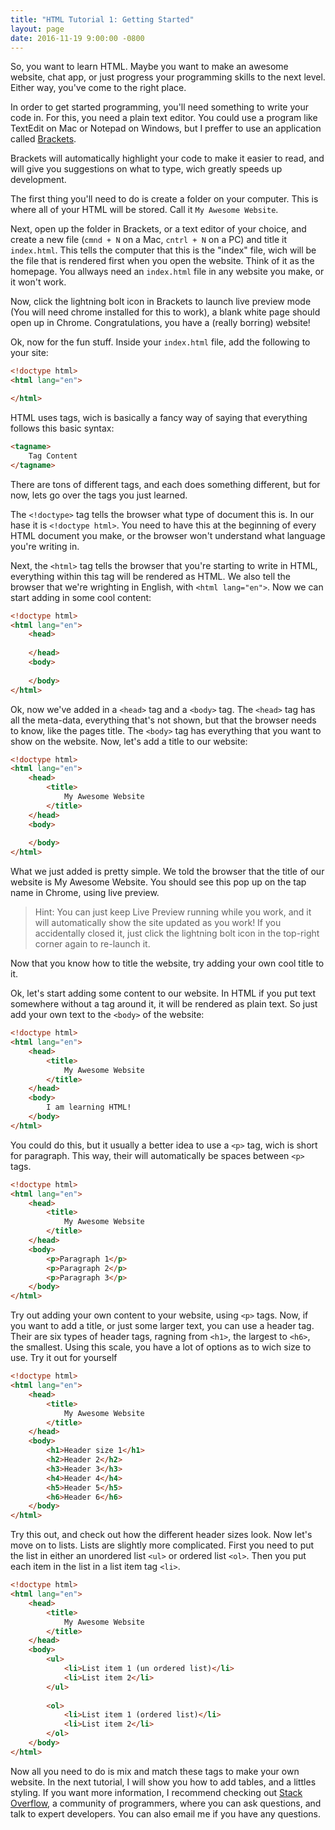 ```yaml
---
title: "HTML Tutorial 1: Getting Started"
layout: page
date: 2016-11-19 9:00:00 -0800
---
```


So, you want to learn HTML. Maybe you want to make an awesome website, chat app, or just progress your programming skills to the next level. Either way, you've come to the right place.

In order to get started programming, you'll need something to write your code in. For this, you need a plain text editor. You could use a program like TextEdit on Mac or Notepad on Windows, but I preffer to use an application called [Brackets](http://brackets.io).

Brackets will automatically highlight your code to make it easier to read, and will give you suggestions on what to type, wich greatly speeds up development.

The first thing you'll need to do is create a folder on your computer. This is where all of your HTML will be stored. Call it `My Awesome Website`.

Next, open up the folder in Brackets, or a text editor of your choice, and create a new file (`cmnd + N` on a Mac, `cntrl + N` on a PC) and title it `index.html`. This tells the computer that this is the "index" file, wich will be the file that is rendered first when you open the website. Think of it as the homepage. You allways need an `index.html` file in any website you make, or it won't work.

Now, click the lightning bolt icon in Brackets to launch live preview mode (You will need chrome installed for this to work), a blank white page should open up in Chrome. Congratulations, you have a (really borring) website!

Ok, now for the fun stuff. Inside your `index.html` file, add the following to your site:
``` html
<!doctype html>
<html lang="en">

</html>
```
HTML uses tags, wich is basically a fancy way of saying that everything follows this basic syntax:

``` html
<tagname>
    Tag Content
</tagname>
```
There are tons of different tags, and each does something different, but for now, lets go over the tags you just learned.

The `<!doctype>` tag tells the browser what type of document this is. In our hase it is `<!doctype html>`. You need to have this at the beginning of every HTML document you make, or the browser won't understand what language you're writing in.

Next, the `<html>` tag tells the browser that you're starting to write in HTML, everything within this tag will be rendered as HTML. We also tell the browser that we're wrighting in English, with `<html lang="en">`. Now we can start adding in some cool content:

``` html
<!doctype html>
<html lang="en">
    <head>
        
    </head>
    <body>
        
    </body>
</html>
```

Ok, now we've added in a `<head>` tag and a `<body>` tag. The `<head>` tag has all the meta-data, everything that's not shown, but that the browser needs to know, like the pages title. The `<body>` tag has everything that you want to show on the website. Now, let's add a title to our website:

``` html
<!doctype html>
<html lang="en">
    <head>
        <title>
            My Awesome Website
        </title>
    </head>
    <body>
        
    </body>
</html>
```

What we just added is pretty simple. We told the browser that the title of our website is My Awesome Website. You should see this pop up on the tap name in Chrome, using live preview. 
> Hint: You can just keep Live Preview running while you work, and it will automatically show the site updated as you work! If you accidentally closed it, just click the lightning bolt icon in the top-right corner again to re-launch it.

Now that you know how to title the website, try adding your own cool title to it.

Ok, let's start adding some content to our website. In HTML if you put text somewhere without a tag around it, it will be rendered as plain text. So just add your own text to the `<body>` of the website:

``` html
<!doctype html>
<html lang="en">
    <head>
        <title>
            My Awesome Website
        </title>
    </head>
    <body>
        I am learning HTML!
    </body>
</html>
```

You could do this, but it usually a better idea to use a `<p>` tag, wich is short for paragraph. This way, their will automatically be spaces between `<p>` tags.

``` html
<!doctype html>
<html lang="en">
    <head>
        <title>
            My Awesome Website
        </title>
    </head>
    <body>
        <p>Paragraph 1</p>
        <p>Paragraph 2</p>
        <p>Paragraph 3</p>
    </body>
</html>
```

Try out adding your own content to your website, using `<p>` tags. Now, if you want to add a title, or just some larger text, you can use a header tag. Their are six types of header tags, ragning from `<h1>`, the largest to `<h6>`, the smallest. Using this scale, you have a lot of options as to wich size to use. Try it out for yourself

``` html
<!doctype html>
<html lang="en">
    <head>
        <title>
            My Awesome Website
        </title>
    </head>
    <body>
        <h1>Header size 1</h1>
        <h2>Header 2</h2>
        <h3>Header 3</h3>
        <h4>Header 4</h4>
        <h5>Header 5</h5>
        <h6>Header 6</h6>
    </body>
</html>
```
Try this out, and check out how the different header sizes look. Now let's move on to lists. Lists are slightly more complicated. First you need to put the list in either an unordered list `<ul>` or ordered list `<ol>`. Then you put each item in the list in a list item tag `<li>`.

``` html
<!doctype html>
<html lang="en">
    <head>
        <title>
            My Awesome Website
        </title>
    </head>
    <body>
        <ul>
            <li>List item 1 (un ordered list)</li>
            <li>List item 2</li>
        </ul>
        
        <ol>
            <li>List item 1 (ordered list)</li>
            <li>List item 2</li>
        </ol>
    </body>
</html>
```
Now all you need to do is mix and match these tags to make your own website. In the next tutorial,  I will show you how to add tables, and a littles styling. If you want more information, I recommend checking out [Stack Overflow](http://stackoverflow.com), a community of programmers, where you can ask questions, and talk to expert developers. You can also email me if you have any questions.